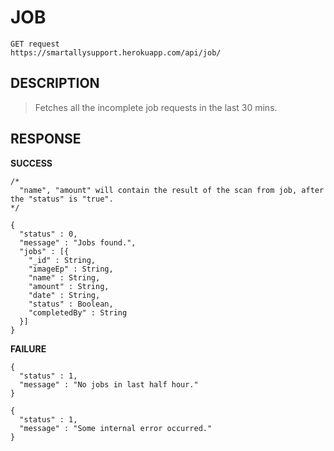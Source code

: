 JOB
==

```
GET request
https://smartallysupport.herokuapp.com/api/job/
```

DESCRIPTION
--

>Fetches all the incomplete job requests in the last 30 mins.

RESPONSE
--

**SUCCESS**

```
/*
  "name", "amount" will contain the result of the scan from job, after the "status" is "true".
*/

{
  "status" : 0,
  "message" : "Jobs found.",
  "jobs" : [{
    "_id" : String,
    "imageEp" : String,
    "name" : String,
    "amount" : String,
    "date" : String,
    "status" : Boolean,
    "completedBy" : String
  }]
}
```

**FAILURE**

```
{
  "status" : 1,
  "message" : "No jobs in last half hour."
}
```

```
{
  "status" : 1,
  "message" : "Some internal error occurred."
}
```
